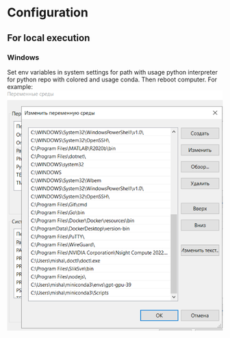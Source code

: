# Configuration
## For local execution
### Windows
Set env variables in system settings for path with 
usage python interpreter for python repo with colored
and usage conda. Then reboot computer.
For example:
![img_1.png](statistics_from_toloka/img_1.png)